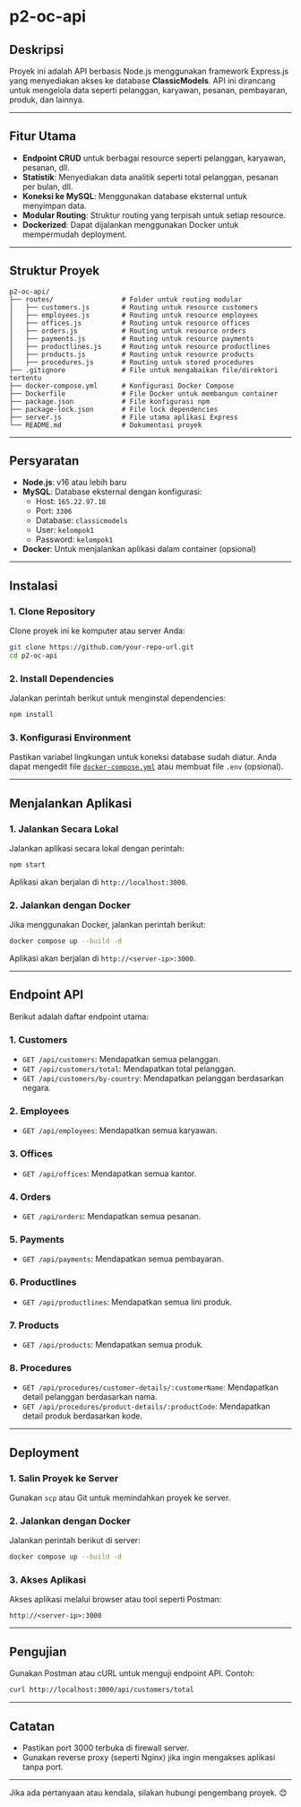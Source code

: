 # p2-oc-api

## **Deskripsi**
Proyek ini adalah API berbasis Node.js menggunakan framework Express.js yang menyediakan akses ke database **ClassicModels**. API ini dirancang untuk mengelola data seperti pelanggan, karyawan, pesanan, pembayaran, produk, dan lainnya.

---

## **Fitur Utama**
- **Endpoint CRUD** untuk berbagai resource seperti pelanggan, karyawan, pesanan, dll.
- **Statistik**: Menyediakan data analitik seperti total pelanggan, pesanan per bulan, dll.
- **Koneksi ke MySQL**: Menggunakan database eksternal untuk menyimpan data.
- **Modular Routing**: Struktur routing yang terpisah untuk setiap resource.
- **Dockerized**: Dapat dijalankan menggunakan Docker untuk mempermudah deployment.

---

## **Struktur Proyek**
```
p2-oc-api/
├── routes/                 # Folder untuk routing modular
│   ├── customers.js        # Routing untuk resource customers
│   ├── employees.js        # Routing untuk resource employees
│   ├── offices.js          # Routing untuk resource offices
│   ├── orders.js           # Routing untuk resource orders
│   ├── payments.js         # Routing untuk resource payments
│   ├── productlines.js     # Routing untuk resource productlines
│   ├── products.js         # Routing untuk resource products
│   ├── procedures.js       # Routing untuk stored procedures
├── .gitignore              # File untuk mengabaikan file/direktori tertentu
├── docker-compose.yml      # Konfigurasi Docker Compose
├── Dockerfile              # File Docker untuk membangun container
├── package.json            # File konfigurasi npm
├── package-lock.json       # File lock dependencies
├── server.js               # File utama aplikasi Express
└── README.md               # Dokumentasi proyek
```

---

## **Persyaratan**
- **Node.js**: v16 atau lebih baru
- **MySQL**: Database eksternal dengan konfigurasi:
  - Host: `165.22.97.18`
  - Port: `3306`
  - Database: `classicmodels`
  - User: `kelompok1`
  - Password: `kelompok1`
- **Docker**: Untuk menjalankan aplikasi dalam container (opsional)

---

## **Instalasi**
### **1. Clone Repository**
Clone proyek ini ke komputer atau server Anda:
```bash
git clone https://github.com/your-repo-url.git
cd p2-oc-api
```

### **2. Install Dependencies**
Jalankan perintah berikut untuk menginstal dependencies:
```bash
npm install
```

### **3. Konfigurasi Environment**
Pastikan variabel lingkungan untuk koneksi database sudah diatur. Anda dapat mengedit file [`docker-compose.yml`](docker-compose.yml ) atau membuat file `.env` (opsional).

---

## **Menjalankan Aplikasi**
### **1. Jalankan Secara Lokal**
Jalankan aplikasi secara lokal dengan perintah:
```bash
npm start
```
Aplikasi akan berjalan di `http://localhost:3000`.

### **2. Jalankan dengan Docker**
Jika menggunakan Docker, jalankan perintah berikut:
```bash
docker compose up --build -d
```
Aplikasi akan berjalan di `http://<server-ip>:3000`.

---

## **Endpoint API**
Berikut adalah daftar endpoint utama:

### **1. Customers**
- `GET /api/customers`: Mendapatkan semua pelanggan.
- `GET /api/customers/total`: Mendapatkan total pelanggan.
- `GET /api/customers/by-country`: Mendapatkan pelanggan berdasarkan negara.

### **2. Employees**
- `GET /api/employees`: Mendapatkan semua karyawan.

### **3. Offices**
- `GET /api/offices`: Mendapatkan semua kantor.

### **4. Orders**
- `GET /api/orders`: Mendapatkan semua pesanan.

### **5. Payments**
- `GET /api/payments`: Mendapatkan semua pembayaran.

### **6. Productlines**
- `GET /api/productlines`: Mendapatkan semua lini produk.

### **7. Products**
- `GET /api/products`: Mendapatkan semua produk.

### **8. Procedures**
- `GET /api/procedures/customer-details/:customerName`: Mendapatkan detail pelanggan berdasarkan nama.
- `GET /api/procedures/product-details/:productCode`: Mendapatkan detail produk berdasarkan kode.

---

## **Deployment**
### **1. Salin Proyek ke Server**
Gunakan `scp` atau Git untuk memindahkan proyek ke server.

### **2. Jalankan dengan Docker**
Jalankan perintah berikut di server:
```bash
docker compose up --build -d
```

### **3. Akses Aplikasi**
Akses aplikasi melalui browser atau tool seperti Postman:
```
http://<server-ip>:3000
```

---

## **Pengujian**
Gunakan Postman atau cURL untuk menguji endpoint API. Contoh:
```bash
curl http://localhost:3000/api/customers/total
```

---

## **Catatan**
- Pastikan port 3000 terbuka di firewall server.
- Gunakan reverse proxy (seperti Nginx) jika ingin mengakses aplikasi tanpa port.

---

Jika ada pertanyaan atau kendala, silakan hubungi pengembang proyek. 😊
